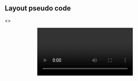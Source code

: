 ## Layout pseudo code
<>
<Header />
<Row>
    <Search />
    <Image />
</Row>
<Upload />
<Video />
<Title />
<Description />
<Comments />
<NextVideos />
<>


